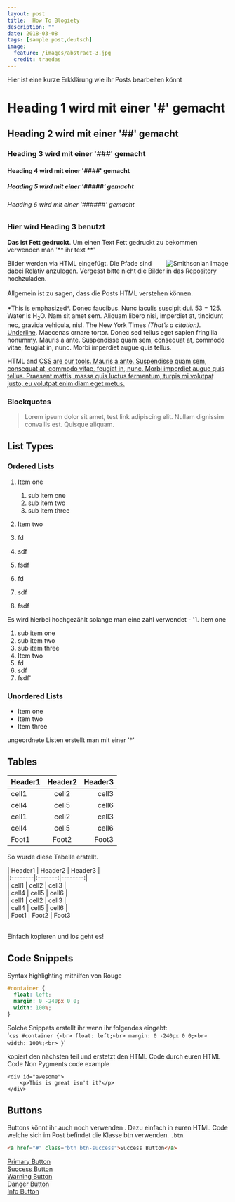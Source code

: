 ```yaml
---
layout: post
title:  How To Blogiety
description: ""
date: 2018-03-08
tags: [sample post,deutsch]
image:
  feature: /images/abstract-3.jpg
  credit: traedas
---
```


Hier ist eine kurze Erkklärung wie ihr Posts bearbeiten könnt

# Heading 1  wird mit einer '#' gemacht

## Heading 2 wird mit einer '##' gemacht

### Heading 3 wird mit einer '###' gemacht

#### Heading 4 wird mit einer '####' gemacht

##### Heading 5 wird mit einer '#####' gemacht

###### Heading 6 wird mit einer '######' gemacht

### Hier wird Heading 3 benutzt

 **Das ist Fett gedruckt**. Um einen Text Fett gedruckt zu bekommen verwenden man  '** ihr text **'  

<img alt="Smithsonian Image" src="/images/3953273590_704e3899d5_m.jpg" style="float: right;"/>
Bilder werden via HTML eingefügt. Die Pfade sind dabei Relativ anzulegen. Vergesst bitte nicht die Bilder in das Repository hochzuladen.<br><br> Allgemein ist zu sagen, dass die Posts HTML verstehen können. <br><br>
*This is emphasized*. Donec faucibus. Nunc iaculis suscipit dui. 53 = 125. Water is H<sub>2</sub>O. Nam sit amet sem. Aliquam libero nisi, imperdiet at, tincidunt nec, gravida vehicula, nisl. The New York Times <cite>(That’s a citation)</cite>. <u>Underline</u>. Maecenas ornare tortor. Donec sed tellus eget sapien fringilla nonummy. Mauris a ante. Suspendisse quam sem, consequat at, commodo vitae, feugiat in, nunc. Morbi imperdiet augue quis tellus.

HTML and <abbr title="cascading stylesheets">CSS<abbr> are our tools. Mauris a ante. Suspendisse quam sem, consequat at, commodo vitae, feugiat in, nunc. Morbi imperdiet augue quis tellus. Praesent mattis, massa quis luctus fermentum, turpis mi volutpat justo, eu volutpat enim diam eget metus.

### Blockquotes

> Lorem ipsum dolor sit amet, test link adipiscing elit. Nullam dignissim convallis est. Quisque aliquam.

## List Types

### Ordered Lists

1. Item one
   1. sub item one
   2. sub item two
   3. sub item three
2. Item two
 1. fd
  1. sdf
  2. fsdf

 1. fd
  1. sdf
2. fsdf

Es wird hierbei hochgezählt solange man eine zahl verwendet - 
'1. Item one
   1. sub item one
   2. sub item two
   3. sub item three
2. Item two
 1. fd
  1. sdf
  2. fsdf'
### Unordered Lists

* Item one
* Item two
* Item three

ungeordnete Listen erstellt man mit einer '*'
## Tables

| Header1 | Header2 | Header3 |
|:--------|:-------:|--------:|
| cell1   | cell2   | cell3   |
| cell4   | cell5   | cell6   |
| cell1   | cell2   | cell3   |
| cell4   | cell5   | cell6   |
| Foot1   | Foot2   | Foot3


So wurde diese Tabelle erstellt.<br>

| Header1 | Header2 | Header3 |<br>
|:--------|:-------:|--------:|<br>
| cell1   | cell2   | cell3   |<br>
| cell4   | cell5   | cell6   |<br>
| cell1   | cell2   | cell3   |<br>
| cell4   | cell5   | cell6   |<br>
| Foot1   | Foot2   | Foot3<br><br>


Einfach kopieren und los geht es!

## Code Snippets

Syntax highlighting mithilfen von Rouge

```css
#container {
  float: left;
  margin: 0 -240px 0 0;
  width: 100%;
}
```

Solche Snippets erstellt ihr wenn ihr folgendes eingebt:<br>
'```css
#container {<br>
  float: left;<br>
  margin: 0 -240px 0 0;<br>
  width: 100%;<br>
}```'


kopiert den nächsten teil und erstetzt den HTML Code durch euren HTML Code
Non Pygments code example

    <div id="awesome">
        <p>This is great isn't it?</p>
    </div> 

 


## Buttons

Buttons könnt ihr auch noch verwenden . Dazu einfach in euren HTML Code welche sich im Post befindet die Klasse btn verwenden. `.btn`.

```html
<a href="#" class="btn btn-success">Success Button</a>
```

<div markdown="0"><a href="#" class="btn">Primary Button</a></div>
<div markdown="0"><a href="#" class="btn btn-success">Success Button</a></div>
<div markdown="0"><a href="#" class="btn btn-warning">Warning Button</a></div>
<div markdown="0"><a href="/" class="btn btn-danger">Danger Button</a></div>
<div markdown="0"><a href="#" class="btn btn-info">Info Button</a></div>
